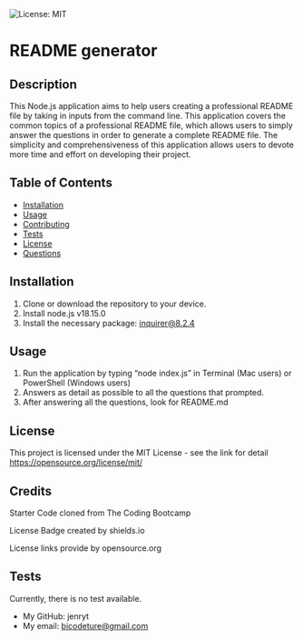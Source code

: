 ![License: MIT](https://img.shields.io/badge/license-MIT-blue)

# README generator

## Description

This Node.js application aims to help users creating a professional README file by taking in inputs from the command line. This application covers the common topics of a professional README file, which allows users to simply answer the questions in order to generate a complete README file. The simplicity and comprehensiveness of this application allows users to devote more time and effort on developing their project.

## Table of Contents

- [Installation](#installation)
- [Usage](#usage)
- [Contributing](#contributing)
- [Tests](#tests)
- [License](#license)
- [Questions](#questions)

## Installation

1. Clone or download the repository to your device.
2. Install node.js v18.15.0
3. Install the necessary package: inquirer@8.2.4

## Usage

1. Run the application by typing “node index.js” in Terminal (Mac users) or PowerShell (Windows users)
2. Answers as detail as possible to all the questions that prompted.
3. After answering all the questions, look for README.md

## License

This project is licensed under the MIT License - see the link for detail
https://opensource.org/license/mit/

## Credits
Starter Code cloned from The Coding Bootcamp


License Badge created by shields.io


License links provide by opensource.org

## Tests

Currently, there is no test available.

- My GitHub: jenryt
- My email: bicodeture@gmail.com
